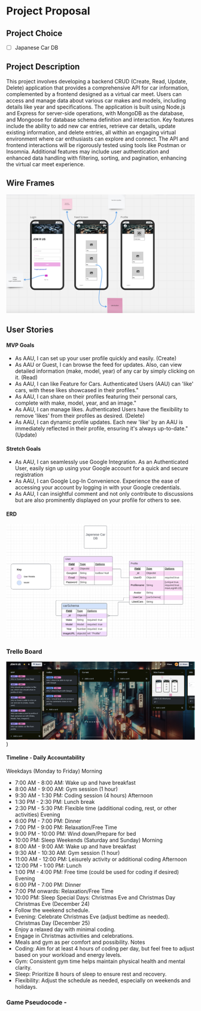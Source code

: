 # Project Proposal

## Project Choice 

- [ ] Japanese Car DB

## Project Description 

This project involves developing a backend CRUD (Create, Read, Update, Delete) application that provides a comprehensive API for car information, complemented by a frontend designed as a virtual car meet. Users can access and manage data about various car makes and models, including details like year and specifications. The application is built using Node.js and Express for server-side operations, with MongoDB as the database, and Mongoose for database schema definition and interaction. Key features include the ability to add new car entries, retrieve car details, update existing information, and delete entries, all within an engaging virtual environment where car enthusiasts can explore and connect. The API and frontend interactions will be rigorously tested using tools like Postman or Insomnia. Additional features may include user authentication and enhanced data handling with filtering, sorting, and pagination, enhancing the virtual car meet experience.

## Wire Frames
 ![Alt text](<assets/Wireframe.png>)

## User Stories

#### MVP Goals

- 	As AAU, I can set up your user profile quickly and easily. (Create)
- 	As AAU or Guest, I can browse the feed for updates. Also, can view detailed information (make, model, year) of any car by simply clicking on it. (Read)
- 	As AAU, I can like Feature for Cars. Authenticated Users (AAU) can 'like' cars, with these likes showcased in their profiles."
- 	As AAU, I can share on their profiles featuring their personal cars, complete with make, model, year, and an image."
- 	As AAU, I can manage likes. Authenticated Users have the flexibility to remove 'likes' from their profiles as desired. (Delete)
- 	As AAU, I can dynamic profile updates. Each new 'like' by an AAU is immediately reflected in their profile, ensuring it's always up-to-date." (Update)



#### Stretch Goals

- As AAU, I can seamlessly use Google Integration. As an Authenticated User, easily sign up using your Google account for a quick and secure registration
- As AAU, I can Google Log-In Convenience. Experience the ease of accessing your account by logging in with your Google credentials.
- As AAU, I can insightful comment and not only contribute to discussions but are also prominently displayed on your profile for others to see.


#### ERD 

 ![Alt text](<assets/ERD.png>)
### Trello Board
![Alt text](assets/Trello.png))

#### Timeline - Daily Accountability
Weekdays (Monday to Friday)
Morning
* 7:00 AM - 8:00 AM: Wake up and have breakfast
* 8:00 AM - 9:00 AM: Gym session (1 hour)
* 9:30 AM - 1:30 PM: Coding session (4 hours)
Afternoon
* 1:30 PM - 2:30 PM: Lunch break
* 2:30 PM - 5:30 PM: Flexible time (additional coding, rest, or other activities)
Evening
* 6:00 PM - 7:00 PM: Dinner
* 7:00 PM - 9:00 PM: Relaxation/Free Time
* 9:00 PM - 10:00 PM: Wind down/Prepare for bed
* 10:00 PM: Sleep
Weekends (Saturday and Sunday)
Morning
* 8:00 AM - 9:00 AM: Wake up and have breakfast
* 9:30 AM - 10:30 AM: Gym session (1 hour)
* 11:00 AM - 12:00 PM: Leisurely activity or additional coding
Afternoon
* 12:00 PM - 1:00 PM: Lunch
* 1:00 PM - 4:00 PM: Free time (could be used for coding if desired)
Evening
* 6:00 PM - 7:00 PM: Dinner
* 7:00 PM onwards: Relaxation/Free Time
* 10:00 PM: Sleep
Special Days: Christmas Eve and Christmas Day
Christmas Eve (December 24)
* Follow the weekend schedule.
* Evening: Celebrate Christmas Eve (adjust bedtime as needed).
Christmas Day (December 25)
* Enjoy a relaxed day with minimal coding.
* Engage in Christmas activities and celebrations.
* Meals and gym as per comfort and possibility.
Notes
* Coding: Aim for at least 4 hours of coding per day, but feel free to adjust based on your workload and energy levels.
* Gym: Consistent gym time helps maintain physical health and mental clarity.
* Sleep: Prioritize 8 hours of sleep to ensure rest and recovery.
* Flexibility: Adjust the schedule as needed, especially on weekends and holidays.


### Game Pseudocode - 

```  ```


